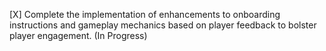 [X] Complete the implementation of enhancements to onboarding instructions and gameplay mechanics based on player feedback to bolster player engagement. (In Progress)